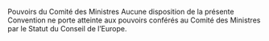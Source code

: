 Pouvoirs du Comité des Ministres
Aucune disposition de la présente Convention ne porte atteinte
aux pouvoirs conférés au Comité des Ministres par le Statut du
Conseil de l’Europe.
